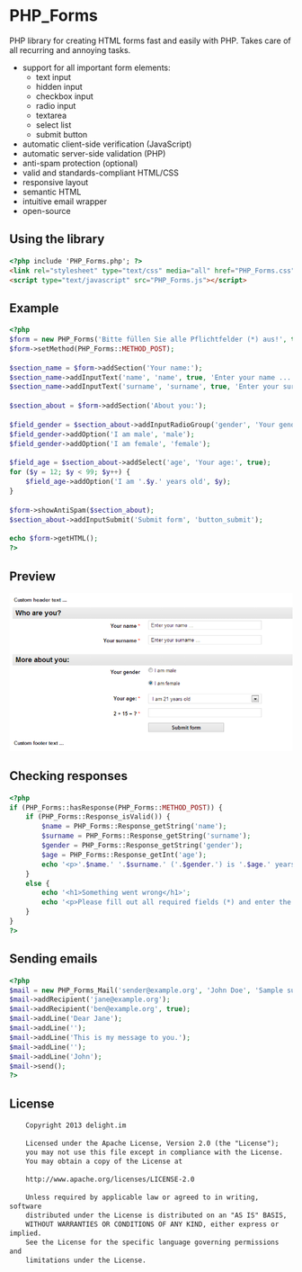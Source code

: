 # PHP_Forms

PHP library for creating HTML forms fast and easily with PHP. Takes care of all recurring and annoying tasks.

 * support for all important form elements:
   * text input
   * hidden input
   * checkbox input
   * radio input
   * textarea
   * select list
   * submit button
 * automatic client-side verification (JavaScript)
 * automatic server-side validation (PHP)
 * anti-spam protection (optional)
 * valid and standards-compliant HTML/CSS
 * responsive layout
 * semantic HTML
 * intuitive email wrapper
 * open-source

## Using the library

```html
<?php include 'PHP_Forms.php'; ?>
<link rel="stylesheet" type="text/css" media="all" href="PHP_Forms.css" />
<script type="text/javascript" src="PHP_Forms.js"></script>
```

## Example

```php
<?php
$form = new PHP_Forms('Bitte füllen Sie alle Pflichtfelder (*) aus!', true);
$form->setMethod(PHP_Forms::METHOD_POST);

$section_name = $form->addSection('Your name:');
$section_name->addInputText('name', 'name', true, 'Enter your name ...');
$section_name->addInputText('surname', 'surname', true, 'Enter your surname ...');

$section_about = $form->addSection('About you:');

$field_gender = $section_about->addInputRadioGroup('gender', 'Your gender', false, 'female');
$field_gender->addOption('I am male', 'male');
$field_gender->addOption('I am female', 'female');

$field_age = $section_about->addSelect('age', 'Your age:', true);
for ($y = 12; $y < 99; $y++) {
	$field_age->addOption('I am '.$y.' years old', $y);
}

$form->showAntiSpam($section_about);
$section_about->addInputSubmit('Submit form', 'button_submit');

echo $form->getHTML();
?>
```

## Preview

![Preview](preview.png "This is what it will look like!")

## Checking responses

```php
<?php
if (PHP_Forms::hasResponse(PHP_Forms::METHOD_POST)) {
	if (PHP_Forms::Response_isValid()) {
		$name = PHP_Forms::Response_getString('name');
		$surname = PHP_Forms::Response_getString('surname');
		$gender = PHP_Forms::Response_getString('gender');
		$age = PHP_Forms::Response_getInt('age');
		echo '<p>'.$name.' '.$surname.' ('.$gender.') is '.$age.' years old.</p>';
	}
	else {
		echo '<h1>Something went wrong</h1>';
		echo '<p>Please fill out all required fields (*) and enter the correct solution to the arithmetic problem!</p>';
	}
}
?>
```

## Sending emails

```php
<?php
$mail = new PHP_Forms_Mail('sender@example.org', 'John Doe', 'Sample subject');
$mail->addRecipient('jane@example.org');
$mail->addRecipient('ben@example.org', true);
$mail->addLine('Dear Jane');
$mail->addLine('');
$mail->addLine('This is my message to you.');
$mail->addLine('');
$mail->addLine('John');
$mail->send();
?>
```

## License

```
	Copyright 2013 delight.im

	Licensed under the Apache License, Version 2.0 (the "License");
	you may not use this file except in compliance with the License.
	You may obtain a copy of the License at

	http://www.apache.org/licenses/LICENSE-2.0

	Unless required by applicable law or agreed to in writing, software
	distributed under the License is distributed on an "AS IS" BASIS,
	WITHOUT WARRANTIES OR CONDITIONS OF ANY KIND, either express or implied.
	See the License for the specific language governing permissions and
	limitations under the License.
```
